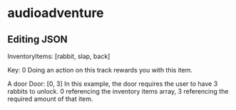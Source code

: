 # audioadventure

## Editing JSON

InventoryItems: [rabbit, slap, back]

Key: 0
Doing an action on this track rewards you with this item.

A door
Door: [0, 3]
In this example, the door requires the user to have 3 rabbits to unlock. 0 referencing the inventory items array, 3 referencing the required amount of that item.

